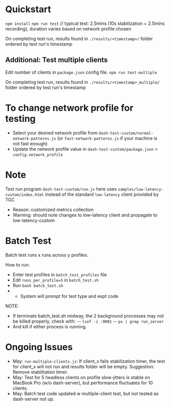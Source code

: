 # Quickstart
`npm install`
`npm run test`   // typical test: 2.5mins (10s stabilization + 2.5mins recording), duration varies based on network profile chosen

On completing test run, results found in `./results/<timestamp>/` folder ordered by test run's timestamp

## Additional: Test multiple clients
Edit number of clients in `package.json` config file.
`npm run test-multiple`

On completing test run, results found in `./results/<timestamp>_multiple/` folder ordered by test run's timestamp


# To change network profile for testing
- Select your desired network profile from `dash-test-custom/normal-network-patterns.js` (or `fast-network-patterns.js` if your machine is not fast enough)
- Update the network profile value in `dash-test-custom/package.json` > `config.network_profile`

# Note
Test run program `dash-test-custom/run.js` here uses `samples/low-latency-custom/index.html` instead of the standard `low-latency` client provided by TGC
- Reason: customized metrics collection
- Warning: should note changes to low-latency client and propagate to low-latency-custom

# Batch Test
Batch test runs x runs across y profiles.

How to run:
- Enter test profiles in `batch_test_profiles` file
- Edit `runs_per_profile=5` in `batch_test.sh`
- Run `bash batch_test.sh`
- - System will prompt for test type and expt code

NOTE:
- If terminate batch_test.sh midway, the 2 background processes may not be killed properly, check with:
-- `lsof -i :9001`
-- `ps | grep run_server`
- And kill if either process is running.


# Ongoing Issues
- May: `run-multiple-clients.js`: If client_x fails stabilization timer, the test for client_x will not run and results folder will be empty. Suggestion: Remove stabilitation timer.
- May: Test for 5 headless clients on profile slow-jitters is stable on MacBook Pro (w/o dash-server), but performance fluctuates for 10 clients.
- May: Batch test code updated w multiple-client test, but not tested as dash-server not up.
